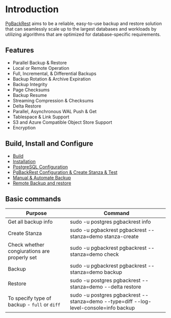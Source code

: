 # Introduction

[PgBackRest](https://pgbackrest.org/) aims to be a reliable, easy-to-use backup and restore solution that can seamlessly scale up to the largest databases and workloads by utilizing algorithms that are optimized for database-specific requirements.

## Features

* Parallel Backup & Restore
* Local or Remote Operation
* Full, Incremental, & Differential Backups
* Backup Rotation & Archive Expiration
* Backup Integrity
* Page Checksums
* Backup Resume
* Streaming Compression & Checksums
* Delta Restore
* Parallel, Asynchronous WAL Push & Get
* Tablespace & Link Support
* S3 and Azure Compatible Object Store Support
* Encryption

## Build, Install and Configure

* [Build](Backup/PgBackRest/build.md)
* [Installation](Backup/PgBackRest/Installation.md)
* [PostgreSQL Configuration](Backup/PgBackRest/Configure%20Postgres.md)
* [PgBackRest Configuration & Create Stanza & Test](Backup/PgBackRest/Configure%20PgBackRest.md)
* [Manual & Automate Backup](Backup/PgBackRest/Perform-Schedule-Backup.md)
* [Remote Backup and restore](Backup/PgBackRest/Remote%20Backup%20and%20Restore.md)


## Basic commands

| Purpose                                       | Command                                                                                |
|-----------------------------------------------|----------------------------------------------------------------------------------------|
| Get all backup info                           | sudo -u postgres pgbackrest info                                                       |
| Create Stanza                                 | sudo -u pgbackrest pgbackrest --stanza=demo stanza-create                              |
| Check whether congiurations are properly set  | sudo -u pgbackrest pgbackrest --stanza=demo check                                      |
| Backup                                        | sudo -u pgbackrest pgbackrest --stanza=demo backup                                     |
| Restore                                       | sudo -u postgres pgbackrest --stanza=demo --delta restore                              |
| To specify type of backup - `full` or `diff`  | sudo -u postgres pgbackrest --stanza=demo --type=diff  --log-level-console=info backup |